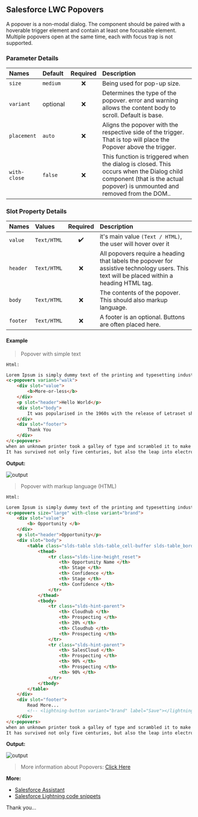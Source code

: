 ## Salesforce LWC Popovers

A popover is a non-modal dialog. The component should be paired with a hoverable trigger element and contain at least one focusable element. Multiple popovers open at the same time, each with focus trap is not supported.



### Parameter Details

| Names | Default | Required | Description |
| :--- | :--- | :---: | :--- |
| `size` | `medium` |  :x: | Being used for pop-up size. |
| `variant` | optional | :x: | Determines the type of the popover. error and warning allows the content body to scroll. Default is base. |
| `placement` | `auto` | :x: | Aligns the popover with the respective side of the trigger. That is top will place the Popover above the trigger.|
| `with-close` | `false` | :x: | This function is triggered when the dialog is closed. This occurs when the Dialog child component (that is the actual popover) is unmounted and removed from the DOM.. |

### Slot Property Details

| Names | Values  | Required | Description |
| :--- | :--- | :---: | :--- |
| `value` | `Text/HTML` | :heavy_check_mark: | it's main value `(Text / HTML)`, the user will hover over it|
| `header` | `Text/HTML` | :x: | All popovers require a heading that labels the popover for assistive technology users. This text will be placed within a heading HTML tag.|
| `body` | `Text/HTML` | :x: | The contents of the popover. This should also markup language.|
| `footer` | `Text/HTML` | :x: | A footer is an optional. Buttons are often placed here.|



#### Example

> Popover with simple text

`Html:` 

```html
Lorem Ipsum is simply dummy text of the printing and typesetting industry. 
<c-popovers variant="walk">
    <div slot="value">
        <b>More-or-less</b>
    </div>
    <p slot="header">Hello World</p>
    <div slot="body">
        It was popularised in the 1960s with the release of Letraset sheets containing Lorem Ipsum passages.
    </div>
    <div slot="footer">
        Thank You
    </div>
</c-popovers>
when an unknown printer took a galley of type and scrambled it to make a type specimen book.
It has survived not only five centuries, but also the leap into electronic typesetting, remaining essentially unchanged.
```


**Output:**

![output](https://github.com/Nisar-99/Salesforce-LWC-Popovers/main/output1.jpg)


> Popover with markup language (HTML)

`Html:`

```html
Lorem Ipsum is simply dummy text of the printing and typesetting industry. 
<c-popovers size="large" with-close variant="brand">
    <div slot="value">
        <b> Opportunity </b>
    </div>
    <p slot="header">Opportunity</p>
    <div slot="body">
        <table class="slds-table slds-table_cell-buffer slds-table_bordered">
            <thead>
                <tr class="slds-line-height_reset">
                    <th> Opportunity Name </th>
                    <th> Stage </th>
                    <th> Confidence </th>
                    <th> Stage </th>
                    <th> Confidence </th>
                </tr>
            </thead>
            <tbody>
                <tr class="slds-hint-parent">
                    <th> Cloudhub </th>
                    <th> Prospecting </th>
                    <th> 20% </th>
                    <th> Cloudhub </th>
                    <th> Prospecting </th>
                </tr>
                <tr class="slds-hint-parent">
                    <th> SalesCloud </th>
                    <th> Prospecting </th>
                    <th> 90% </th>
                    <th> Prospecting </th>
                    <th> 90% </th>
                </tr>
            </tbody>
        </table>
    </div>
    <div slot="footer">
        Read More...
        <!-- <lightning-button variant="brand" label="Save"></lightning-button> -->
    </div>
</c-popovers>
when an unknown printer took a galley of type and scrambled it to make a type specimen book.
It has survived not only five centuries, but also the leap into electronic typesetting, remaining essentially unchanged.
```

**Output:**

![output](https://github.com/Nisar-99/Salesforce-LWC-Popovers/main/output2.jpg)

> More information about Popovers: [Click Here](https://www.lightningdesignsystem.com/components/popovers/#site-main-content)


**More:**

 * [Salesforce Assistant](https://chrome.google.com/webstore/detail/salesforce-assistant/acpngnlieelljdlljmenkagbonaicccj)
 * [Salesforce Lightning code snippets](https://marketplace.visualstudio.com/items?itemName=Nik-Creation.lwc-salesforce)

Thank you...

